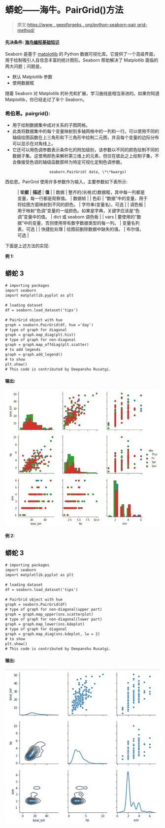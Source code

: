 # 蟒蛇——海牛。PairGrid()方法

> 原文:[https://www . geesforgeks . org/python-seaborn-pair grid-method/](https://www.geeksforgeeks.org/python-seaborn-pairgrid-method/)

#### 先决条件: [<u>海鸟编程基础知识</u>](https://www.geeksforgeeks.org/plotting-graph-using-seaborn-python/)

Seaborn 是基于 [matplotlib](https://www.geeksforgeeks.org/python-introduction-matplotlib/) 的 Python 数据可视化库。它提供了一个高级界面，用于绘制吸引人且信息丰富的统计图形。Seaborn 帮助解决了 Matplotlib 面临的两大问题；问题是。

*   默认 Matplotlib 参数
*   使用数据框

随着 Seaborn 对 Matplotlib 的补充和扩展，学习曲线是相当渐进的。如果你知道 Matplotlib，你已经走过了半个 Seaborn。

### 希伯恩。pairgrid():

*   用于绘制数据集中成对关系的子图网格。
*   此类将数据集中的每个变量映射到多轴网格中的一列和一行。可以使用不同的轴级绘图函数在上三角形和下三角形中绘制二元图，并且每个变量的边际分布可以显示在对角线上。
*   它还可以用色调参数表示条件化的附加级别，该参数以不同的颜色绘制不同的数据子集。这使用颜色来解析第三维上的元素，但仅在彼此之上绘制子集，不会像接受色调的轴级函数那样为特定可视化定制色调参数。

```
                    seaborn.PairGrid( data, \*\*kwargs)

```

西伯恩。PairGrid 使用许多参数作为输入，主要参数如下表所示:

<figure class="table">

| **论据** | **描述** | **值** |
| 数据 | 整齐的(长格式)数据框，其中每一列都是变量，每一行都是观察值。 | 数据帧 |
| 色彩 | “数据”中的变量，用于将绘图方面映射到不同的颜色。 | 字符串(变量名)，可选 |
| 调色板 | 用于映射“色调”变量的一组颜色。如果是字典，关键字应该是“色调”变量中的值。 | dict 或 seaborn 调色板 |
| vars | 要使用的“数据”中的变量，否则使用带有数字数据类型的每一列。 | 变量名列表，可选 |
| 快捷批处理 | 绘图前删除数据中缺失的值。 | 布尔值，可选 |

</figure>

下面是上述方法的实现:

**例 1:**

## 蟒蛇 3

```
# importing packages
import seaborn
import matplotlib.pyplot as plt

# loading dataset
df = seaborn.load_dataset('tips')

# PairGrid object with hue
graph = seaborn.PairGrid(df, hue ='day')
# type of graph for diagonal
graph = graph.map_diag(plt.hist)
# type of graph for non-diagonal
graph = graph.map_offdiag(plt.scatter)
# to add legends
graph = graph.add_legend()
# to show
plt.show()
# This code is contributed by Deepanshu Rusatgi.
```

#### 输出:

![](img/315b5359e35e094f36ab5282b781aae6.png)

#### 例 2:

## 蟒蛇 3

```
# importing packages
import seaborn
import matplotlib.pyplot as plt

# loading dataset
df = seaborn.load_dataset('tips')

# PairGrid object with hue
graph = seaborn.PairGrid(df)
# type of graph for non-diagonal(upper part)
graph = graph.map_upper(sns.scatterplot)
# type of graph for non-diagonal(lower part)
graph = graph.map_lower(sns.kdeplot)
# type of graph for diagonal
graph = graph.map_diag(sns.kdeplot, lw = 2)
# to show
plt.show()
# This code is contributed by Deepanshu Rusatgi.
```

#### 输出:

![](img/109eecb5b3c09795fd4b0a1d15882d16.png)